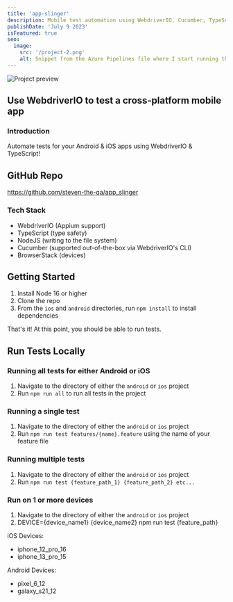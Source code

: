 ```yaml
---
title: 'app-slinger'
description: Mobile test automation using WebdriverIO, Cucumber, TypeScript, and Appium.
publishDate: 'July 9 2023'
isFeatured: true
seo:
  image:
    src: '/project-2.png'
    alt: Snippet from the Azure Pipelines file where I start running the WebdriverIO tests and begin a script to manipulate user input into a runnable command
---
```


![Project preview](/project-2.png)

## Use WebdriverIO to test a cross-platform mobile app

### Introduction

Automate tests for your Android & iOS apps using WebdriverIO & TypeScript!

## GitHub Repo

<a href="https://github.com/steven-the-qa/app_slinger" target="_blank" rel='noopener noreferrer'>
   https://github.com/steven-the-qa/app_slinger
</a>

### Tech Stack

- WebdriverIO (Appium support)
- TypeScript (type safety)
- NodeJS (writing to the file system)
- Cucumber (supported out-of-the-box via WebdriverIO's CLI)
- BrowserStack (devices)

## Getting Started

1. Install Node 16 or higher
2. Clone the repo
3. From the `ios` and `android` directories, run `npm install` to install dependencies

That's it! At this point, you should be able to run tests.

## Run Tests Locally

### Running all tests for either Android or iOS

1. Navigate to the directory of either the `android` or `ios` project
2. Run `npm run all` to run all tests in the project

### Running a single test

1. Navigate to the directory of either the `android` or `ios` project
2. Run `npm run test features/{name}.feature` using the name of your feature file

### Running multiple tests

1. Navigate to the directory of either the `android` or `ios` project
2. Run `npm run test {feature_path_1} {feature_path_2} etc...`

### Run on 1 or more devices

1. Navigate to the directory of either the `android` or `ios` project
2. DEVICE={device_name1} {device_name2} npm run test {feature_path}

iOS Devices:

- iphone_12_pro_16
- iphone_13_pro_15

Android Devices:

- pixel_6_12
- galaxy_s21_12
